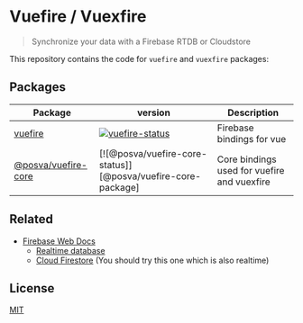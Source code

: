 # Vuefire / Vuexfire

> Synchronize your data with a Firebase RTDB or Cloudstore

This repository contains the code for `vuefire` and `vuexfire` packages:

## Packages

| Package               | version                                                      | Description                                 |
| --------------------- | ------------------------------------------------------------ | ------------------------------------------- |
| [vuefire]             | [![vuefire-status]][vuefire-package]                         | Firebase bindings for vue                   |
| [@posva/vuefire-core] | [![@posva/vuefire-core-status]][@posva/vuefire-core-package] | Core bindings used for vuefire and vuexfire |

[@posva/vuefire-core]: packages/@posva/vuefire-core
[vuefire]: packages/vuefire
[@posva/vuefire-core]: https://badgen.net/npm/v/@posva/vuefire-core
[vuefire-status]: https://badgen.net/npm/v/vuefire/next
[@posva/vuefire-core]: https://npmjs.com/package/@posva/vuefire-core
[vuefire-package]: https://npmjs.com/package/vuefire

## Related

- [Firebase Web Docs](https://firebase.google.com/docs/web/setup)
  - [Realtime database](https://firebase.google.com/docs/database/)
  - [Cloud Firestore](https://firebase.google.com/docs/firestore/) (You should try this one which is also realtime)

## License

[MIT](http://opensource.org/licenses/MIT)
